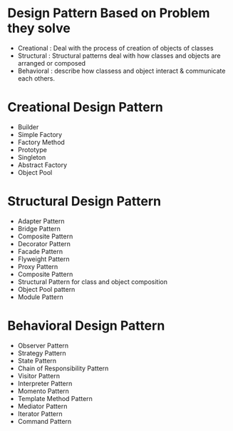# Design Pattern Based on Problem they solve
- Creational : Deal with the process of creation of objects of classes
- Structural : Structural patterns deal with how classes and objects are arranged or composed
- Behavioral : describe how classess and object interact & communicate each others.

# Creational Design Pattern
- Builder
- Simple Factory
- Factory Method
- Prototype
- Singleton
- Abstract Factory
- Object Pool


# Structural Design Pattern
- Adapter Pattern
- Bridge Pattern
- Composite Pattern
- Decorator Pattern
- Facade Pattern
- Flyweight Pattern
- Proxy Pattern
- Composite Pattern
- Structural Pattern for class and object composition
- Object Pool pattern
- Module Pattern


# Behavioral Design Pattern

- Observer Pattern
- Strategy Pattern
- State Pattern
- Chain of Responsibility Pattern
- Visitor Pattern
- Interpreter Pattern
- Momento Pattern
- Template Method Pattern
- Mediator Pattern
- Iterator Pattern
- Command Pattern
